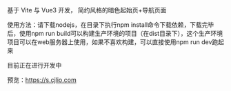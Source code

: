 
基于 Vite 与 Vue3 开发， 简约风格的暗色起始页+导航页面

使用方法：请下载nodejs，在目录下执行npm install命令下载依赖，下载完毕后，使用npm run build可以构建生产环境的项目（在dist目录下），这个生产环境项目可以在web服务器上使用，如果不喜欢构建，可以直接使用npm run dev跑起来

目前正在进行开发中

预览：https://s.cjlio.com
